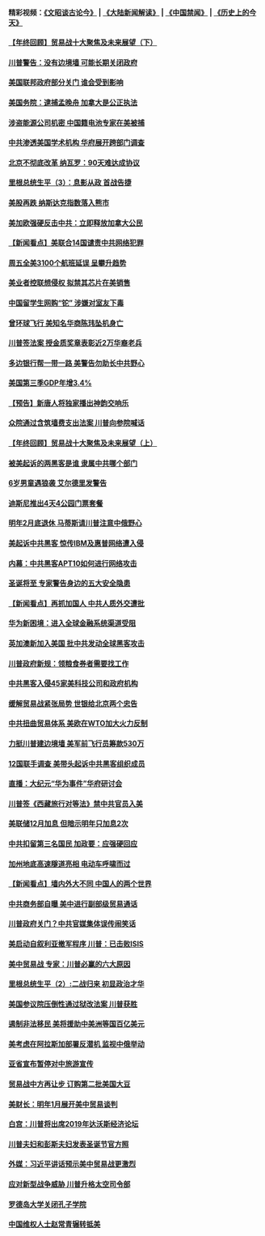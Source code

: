 #### 精彩视频：[《文昭谈古论今》](https://github.com/gfw-breaker/wenzhao/blob/master/README.md?t=12221831) | [《大陆新闻解读》](https://github.com/gfw-breaker/ntdtv-comedy/blob/master/README.md?t=12221831) | [《中国禁闻》](https://github.com/gfw-breaker/ntdtv-news/blob/master/README.md?t=12221831) | [《历史上的今天》](https://github.com/gfw-breaker/today-in-history/blob/master/README.md?t=12221831) 

#### [【年终回顾】贸易战十大聚焦及未来展望（下）](../pages/nsc412/n10918534.md?t=12221831) 

#### [川普警告：没有边境墙 可能长期关闭政府](../pages/nsc412/n10926277.md?t=12221831) 

#### [美国联邦政府部分关门 谁会受到影响](../pages/nsc412/n10925776.md?t=12221831) 

#### [美国务院：逮捕孟晚舟 加拿大是公正执法](../pages/nsc412/n10926118.md?t=12221831) 

#### [涉盗能源公司机密 中国籍电池专家在美被捕](../pages/nsc412/n10925941.md?t=12221831) 

#### [中共渗透美国学术机构 华府展开跨部门调查](../pages/nsc412/n10925859.md?t=12221831) 

#### [北京不彻底改革 纳瓦罗：90天难达成协议](../pages/nsc412/n10925767.md?t=12221831) 

#### [里根总统生平（3）：息影从政 首战告捷](../pages/nsc412/n10925669.md?t=12221831) 

#### [美股再跌 纳斯达克指数落入熊市](../pages/nsc412/n10925769.md?t=12221831) 

#### [美加欧强硬反击中共：立即释放加拿大公民](../pages/nsc412/n10925745.md?t=12221831) 

#### [【新闻看点】美联合14国谴责中共网络犯罪](../pages/nsc412/n10925163.md?t=12221831) 

#### [周五全美3100个航班延误 呈攀升趋势](../pages/nsc412/n10925657.md?t=12221831) 

#### [美业者控联想侵权 拟禁其芯片在美销售](../pages/nsc412/n10925688.md?t=12221831) 

#### [中国留学生网购“铊” 涉嫌对室友下毒](../pages/nsc412/n10925514.md?t=12221831) 

#### [曾环球飞行 美知名华商陈玮坠机身亡](../pages/nsc412/n10925460.md?t=12221831) 

#### [川普签法案 授金质奖章表彰近2万华裔老兵](../pages/nsc412/n10924942.md?t=12221831) 

#### [多边银行帮一带一路 美警告勿助长中共野心](../pages/nsc412/n10925309.md?t=12221831) 

#### [美国第三季GDP年增3.4%](../pages/nsc412/n10925088.md?t=12221831) 

#### [【预告】新唐人将独家播出神韵交响乐](../pages/nsc412/n10912037.md?t=12221831) 

#### [众院通过含筑墙费支出法案 川普向参院喊话](../pages/nsc412/n10925061.md?t=12221831) 

#### [【年终回顾】贸易战十大聚焦及未来展望（上）](../pages/nsc412/n10918329.md?t=12221831) 

#### [被美起诉的两黑客是谁 隶属中共哪个部门](../pages/nsc412/n10923895.md?t=12221831) 

#### [6岁男童遇狼袭 艾尔德里发警告](../pages/nsc412/n10923890.md?t=12221831) 

#### [迪斯尼推出4天4公园门票套餐](../pages/nsc412/n10923825.md?t=12221831) 

#### [明年2月底退休 马蒂斯请川普注意中俄野心](../pages/nsc412/n10923696.md?t=12221831) 

#### [美起诉中共黑客 惊传IBM及惠普网络遭入侵](../pages/nsc412/n10923571.md?t=12221831) 

#### [内幕：中共黑客APT10如何进行网络攻击](../pages/nsc412/n10923423.md?t=12221831) 

#### [圣诞将至 专家警告身边的五大安全隐患](../pages/nsc412/n10923394.md?t=12221831) 

#### [【新闻看点】再抓加国人 中共人质外交遭批](../pages/nsc412/n10922846.md?t=12221831) 

#### [华为新困境：进入全球金融系统渠道受阻](../pages/nsc412/n10923369.md?t=12221831) 

#### [英加澳新加入美国 批中共发动全球黑客攻击](../pages/nsc412/n10923357.md?t=12221831) 

#### [川普政府新规：领粮食券者需要找工作](../pages/nsc412/n10923162.md?t=12221831) 

#### [中共黑客入侵45家美科技公司和政府机构](../pages/nsc412/n10923136.md?t=12221831) 

#### [缓解贸易战紧张局势 世银给北京两个忠告](../pages/nsc412/n10923048.md?t=12221831) 

#### [中共扭曲贸易体系 美欧在WTO加大火力反制](../pages/nsc412/n10922906.md?t=12221831) 

#### [力挺川普建边境墙 美军前飞行员筹款530万](../pages/nsc412/n10922736.md?t=12221831) 

#### [12国联手调查 美带头起诉中共黑客组织成员](../pages/nsc412/n10922820.md?t=12221831) 

#### [直播：大纪元“华为事件”华府研讨会](../pages/nsc412/n10921256.md?t=12221831) 

#### [川普签《西藏旅行对等法》禁中共官员入美](../pages/nsc412/n10921242.md?t=12221831) 

#### [美联储12月加息 但暗示明年只加息2次](../pages/nsc412/n10920893.md?t=12221831) 

#### [中共扣留第三名国民 加政要：应强硬回应](../pages/nsc412/n10920887.md?t=12221831) 

#### [加州地底高速隧道亮相 电动车呼啸而过](../pages/nsc412/n10920767.md?t=12221831) 

#### [【新闻看点】墙内外大不同 中国人的两个世界](../pages/nsc412/n10920712.md?t=12221831) 

#### [中共商务部自曝 美中进行副部级贸易通话](../pages/nsc412/n10920635.md?t=12221831) 

#### [川普政府关门？中共官媒集体误传闹笑话](../pages/nsc412/n10920340.md?t=12221831) 

#### [美启动自叙利亚撤军程序 川普：已击败ISIS](../pages/nsc412/n10920579.md?t=12221831) 

#### [美中贸易战 专家：川普必赢的六大原因](../pages/nsc412/n10920421.md?t=12221831) 

#### [里根总统生平（2）:二战归来 初显政治才华](../pages/nsc412/n10919484.md?t=12221831) 

#### [美国参议院压倒性通过狱改法案 川普获胜](../pages/nsc412/n10919122.md?t=12221831) 

#### [遏制非法移民 美将援助中美洲等国百亿美元](../pages/nsc412/n10919532.md?t=12221831) 

#### [美考虑在阿拉斯加部署反潜机 监视中俄举动](../pages/nsc412/n10919530.md?t=12221831) 

#### [亚省宣布暂停对中旅游宣传](../pages/nsc412/n10924180.md?t=12221831) 

#### [贸易战中方再让步 订购第二批美国大豆](../pages/nsc412/n10919154.md?t=12221831) 

#### [美财长：明年1月展开美中贸易谈判](../pages/nsc412/n10918842.md?t=12221831) 

#### [白宫：川普将出席2019年达沃斯经济论坛](../pages/nsc412/n10918624.md?t=12221831) 

#### [川普夫妇和彭斯夫妇发表圣诞节官方照](../pages/nsc412/n10918717.md?t=12221831) 

#### [外媒：习近平讲话预示美中贸易战更激烈](../pages/nsc412/n10918487.md?t=12221831) 

#### [应对新型战争威胁 川普升格太空司令部](../pages/nsc412/n10918501.md?t=12221831) 

#### [罗德岛大学关闭孔子学院](../pages/nsc412/n10918386.md?t=12221831) 

#### [中国维权人士赵常青辗转抵美](../pages/nsc412/n10918437.md?t=12221831) 


